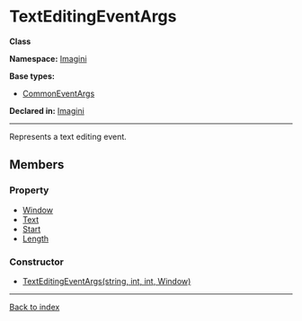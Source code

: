 # TextEditingEventArgs

**Class**

**Namespace:** [Imagini](Imagini.md)

**Base types:**

* [CommonEventArgs](Imagini.CommonEventArgs.md)


**Declared in:** [Imagini](Imagini.md)

------



Represents a text editing event.


## Members

### Property
* [Window](Imagini.WindowStateChangeEventArgs.Window.md)
* [Text](Imagini.TextInputEventArgs.Text.md)
* [Start](Imagini.TextEditingEventArgs.Start.md)
* [Length](Imagini.TextEditingEventArgs.Length.md)

### Constructor
* [TextEditingEventArgs(string, int, int, Window)](Imagini.TextEditingEventArgs.TextEditingEventArgs(string,int,int,Window).md)

------

[Back to index](index.md)